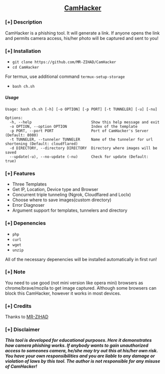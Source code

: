 <h2 align="center"><u>CamHacker</u></h2>

 
### [+] Description
CamHacker is a phishing tool. It will generate a link. If anyone opens the link and permits camera access, his/her photo will be captured and sent to you!


### [+] Installation

 - `git clone https://github.com/MR-ZIHAD/CamHacker`
 - `cd CamHacker`

For termux, use additional command `termux-setup-storage`
 - `bash ch.sh`

 
##### Usage
```
Usage: bash ch.sh [-h] [-o OPTION] [-p PORT] [-t TUNNELER] [-u] [-nu]

Options:
  -h, --help                           Show this help message and exit
  -o OPTION, --option OPTION           Index of the template
  -p PORT, --port PORT                 Port of CamHacker's Server (Default: 8080)
  -t TUNNELER, --tunneler TUNNELER     Name of the tunneler for url shortening (Default: cloudflared)
  -d DIRECTORY, --directory DIRECTORY  Directory where images will be saved
  --update(-u), --no-update (-nu)      Check for update (Default: true)
```


### [+] Features
 - Three Templates
 - Get IP, Location, Device type and Browser
 - Concurrent triple tunneling (Ngrok, Cloudflared and Loclx)
 - Choose where to save images(custom directory) 
 - Error Diagnoser
 - Argument support for templates, tunnelers and directory

### [+] Depenencies
 - `php`
 - `curl`
 - `wget`
 - `unzip`

All of the necessary depenencies will be installed automatically in first run!

### [+] Note
You need to use good (not mini version like opera mini) browsers as chrome/brave/mozila to get image captured. Although some browsers can block this CamHacker, however it works in most devices.

### [+] Credits 
Thanks to <a href="https://github.com/MR-ZIHAD/">MR-ZIHAD</a>

### [+] Disclaimer 
***This tool is developed for educational purposes. Here it demonstrates how camera phishing works. If anybody wants to gain unauthorized access to someones camera, he/she may try out this at his/her own risk. You have your own responsibilities and you are liable to any damage or violation of laws by this tool. The author is not responsible for any misuse of CamHacker!***

 